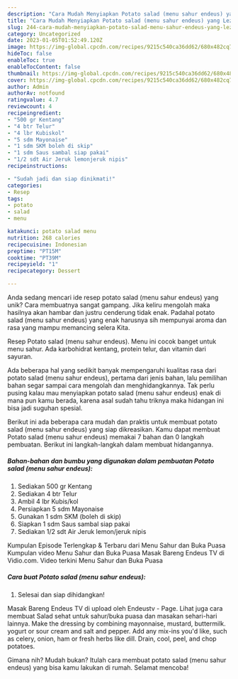 ```yaml
---
description: "Cara Mudah Menyiapkan Potato salad (menu sahur endeus) yang Lezat Sekali"
title: "Cara Mudah Menyiapkan Potato salad (menu sahur endeus) yang Lezat Sekali"
slug: 244-cara-mudah-menyiapkan-potato-salad-menu-sahur-endeus-yang-lezat-sekali
category: Uncategorized
date: 2023-01-05T01:52:49.120Z
image: https://img-global.cpcdn.com/recipes/9215c540ca36dd62/680x482cq70/potato-salad-menu-sahur-endeus-foto-resep-utama.jpg
hideToc: false
enableToc: true
enableTocContent: false
thumbnail: https://img-global.cpcdn.com/recipes/9215c540ca36dd62/680x482cq70/potato-salad-menu-sahur-endeus-foto-resep-utama.jpg
cover: https://img-global.cpcdn.com/recipes/9215c540ca36dd62/680x482cq70/potato-salad-menu-sahur-endeus-foto-resep-utama.jpg
author: Admin
authorAv: notfound
ratingvalue: 4.7
reviewcount: 4
recipeingredient:
- "500 gr Kentang"
- "4 btr Telur"
- "4 lbr Kubiskol"
- "5 sdm Mayonaise"
- "1 sdm SKM boleh di skip"
- "1 sdm Saus sambal siap pakai"
- "1/2 sdt Air Jeruk lemonjeruk nipis"
recipeinstructions:

- "Sudah jadi dan siap dinikmati!"
categories:
- Resep
tags:
- potato
- salad
- menu

katakunci: potato salad menu 
nutrition: 268 calories
recipecuisine: Indonesian
preptime: "PT15M"
cooktime: "PT39M"
recipeyield: "1"
recipecategory: Dessert

---
```





Anda sedang mencari ide resep potato salad (menu sahur endeus) yang unik? Cara membuatnya sangat gampang. Jika keliru mengolah maka hasilnya akan hambar dan justru cenderung tidak enak. Padahal potato salad (menu sahur endeus) yang enak harusnya sih mempunyai aroma dan rasa yang mampu memancing selera Kita.





Resep Potato salad (menu sahur endeus). Menu ini cocok banget untuk menu sahur. Ada karbohidrat kentang, protein telur, dan vitamin dari sayuran.

Ada beberapa hal yang sedikit banyak mempengaruhi kualitas rasa dari potato salad (menu sahur endeus), pertama dari jenis bahan, lalu pemilihan bahan segar sampai cara mengolah dan menghidangkannya. Tak perlu pusing kalau mau menyiapkan potato salad (menu sahur endeus) enak di mana pun kamu berada, karena asal sudah tahu triknya maka hidangan ini bisa jadi suguhan spesial.






Berikut ini ada beberapa cara mudah dan praktis untuk membuat potato salad (menu sahur endeus) yang siap dikreasikan. Kamu dapat membuat Potato salad (menu sahur endeus) memakai 7 bahan dan 0 langkah pembuatan. Berikut ini langkah-langkah dalam membuat hidangannya.

<!--inarticleads1-->

##### Bahan-bahan dan bumbu yang digunakan dalam pembuatan Potato salad (menu sahur endeus):

1. Sediakan 500 gr Kentang
1. Sediakan 4 btr Telur
1. Ambil 4 lbr Kubis/kol
1. Persiapkan 5 sdm Mayonaise
1. Gunakan 1 sdm SKM (boleh di skip)
1. Siapkan 1 sdm Saus sambal siap pakai
1. Sediakan 1/2 sdt Air Jeruk lemon/jeruk nipis


Kumpulan Episode Terlengkap &amp; Terbaru dari Menu Sahur dan Buka Puasa Kumpulan video Menu Sahur dan Buka Puasa Masak Bareng Endeus TV di Vidio.com. Video terkini Menu Sahur dan Buka Puasa 

<!--inarticleads2-->

##### Cara buat Potato salad (menu sahur endeus):


1. Selesai dan siap dihidangkan!

Masak Bareng Endeus TV di upload oleh Endeustv - Page. Lihat juga cara membuat Salad sehat untuk sahur/buka puasa dan masakan sehari-hari lainnya. Make the dressing by combining mayonnaise, mustard, buttermilk. yogurt or sour cream and salt and pepper. Add any mix-ins you&#39;d like, such as celery, onion, ham or fresh herbs like dill. Drain, cool, peel, and chop potatoes. 

Gimana nih? Mudah bukan? Itulah cara membuat potato salad (menu sahur endeus) yang bisa kamu lakukan di rumah. Selamat mencoba!
